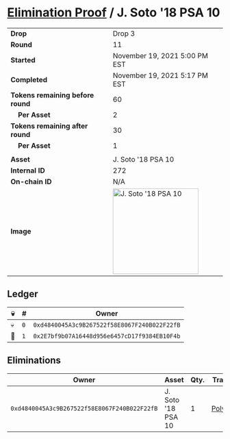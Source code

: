 # [Elimination Proof](./readme.md) / J. Soto &#039;18 PSA 10

|||
|---|---|
| **Drop** | Drop 3 |
| **Round** | 11 |
| **Started** | November 19, 2021 5:00 PM EST |
| **Completed** | November 19, 2021 5:17 PM EST |
| **Tokens remaining before round** | 60 |
| **&nbsp;&nbsp;&nbsp;&nbsp;Per Asset** | 2 |
| **Tokens remaining after round** | 30 |
| **&nbsp;&nbsp;&nbsp;&nbsp;Per Asset** | 1 |
| | |
| **Asset** | J. Soto &#039;18 PSA 10 |
| **Internal ID** | 272 |
| **On-chain ID** | N/A |
| **Image** | <img src="https://tcdn.blokpax.com/94d9199b-dc31-4839-a5f5-d58ef8c4bb9e/f01b4f48c31eb7857928e6b73581165c4d03a376b35a2c0a5ead08c0f6464307.jpg" height="200" alt="J. Soto &#039;18 PSA 10" /> |

## Ledger

| 💀 | # | Owner |
| --- | --- | --- |
| 💀 | `0` | `0xd4840045A3c9B267522f58E8067F240B022F22fB` |
| 👑 | `1` | `0x2E7bf9b07A16448d956e6457cD17f9384EB10F4b` |


## Eliminations

| Owner | Asset | Qty. | Transaction |
| --- | --- | --- | --- |
| `0xd4840045A3c9B267522f58E8067F240B022F22fB` | J. Soto '18 PSA 10 | 1 | [Polygonscan](https://polygonscan.com/tx/0x0938bddd9c83780635cee313a908e27fb86c94c252fef613b7afb2d5fc84e553) |
